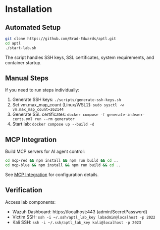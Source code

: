 # Installation

## Automated Setup

```bash
git clone https://github.com/Brad-Edwards/aptl.git
cd aptl
./start-lab.sh
```

The script handles SSH keys, SSL certificates, system requirements, and container startup.

## Manual Steps

If you need to run steps individually:

1. Generate SSH keys: `./scripts/generate-ssh-keys.sh`
2. Set vm.max_map_count (Linux/WSL2): `sudo sysctl -w vm.max_map_count=262144`
3. Generate SSL certificates: `docker compose -f generate-indexer-certs.yml run --rm generator`
4. Start lab: `docker compose up --build -d`

## MCP Integration

Build MCP servers for AI agent control:
```bash
cd mcp-red && npm install && npm run build && cd ..
cd mcp-blue && npm install && npm run build && cd ..
```

See [MCP Integration](../components/mcp-integration.md) for configuration details.

## Verification

Access lab components:
- Wazuh Dashboard: https://localhost:443 (admin/SecretPassword)
- Victim SSH: `ssh -i ~/.ssh/aptl_lab_key labadmin@localhost -p 2022`
- Kali SSH: `ssh -i ~/.ssh/aptl_lab_key kali@localhost -p 2023`